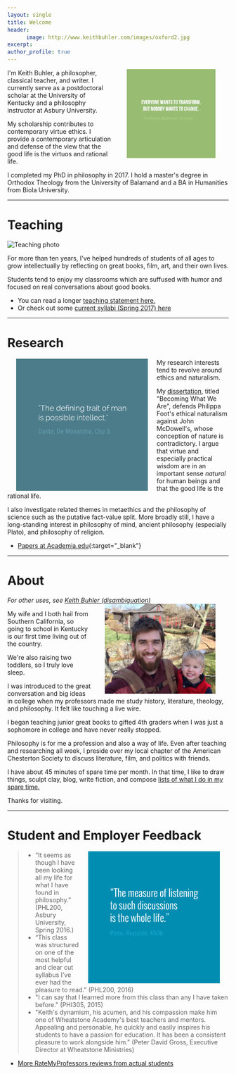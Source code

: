 ```yaml
---
layout: single
title: Welcome
header:
      image: http://www.keithbuhler.com/images/oxford2.jpg
excerpt: 
author_profile: true
---
```


<img src="/images/greene5.jpeg" alt="Transform by changing" hspace="30px" align="right" width="40%"> 

I'm Keith Buhler, a philosopher, classical teacher, and writer. I currently serve as a postdoctoral scholar at the University of Kentucky and a philosophy instructor at Asbury University. 

My scholarship contributes to contemporary virtue ethics. I provide a contemporary articulation and defense of the view that the good life is the virtuos and rational life.  

I completed my PhD in philosophy in 2017. I hold a master's degree in Orthodox Theology from the University of Balamand and a BA in Humanities from Biola University.

----

# Teaching

![Teaching photo](http://www.keithbuhler.com/images/keith-teaching2.png)

For more than ten years, I've helped hundreds of students of all ages to grow intellectually by reflecting on great books, film, art, and their own lives. 

Students tend to enjoy my classrooms which are suffused with humor and focused on real conversations about good books. 

- You can read a longer [teaching statement here.](/teaching-statement)
- Or check out some [current syllabi (Spring 2017) here](/syllabi)

----

# Research 

<img src="/images/possibleintellect.png" alt="dante-intellect" align="left" hspace="20" height="300" width="300">

My research interests tend to revolve around ethics and naturalism. 

My [dissertation](/phd), titled "Becoming What We Are", defends Philippa Foot's ethical naturalism against John McDowell's, whose conception of nature is contradictory. I argue that virtue and especially practical wisdom are in an important sense *natural* for human beings and that the good life is the rational life.

I also investigate related themes in metaethics and the philosophy of science such as the putative fact-value split. More broadly still, I have a long-standing interest in philosophy of mind, ancient philosophy (especially Plato), and philosophy of religion. 

- [Papers at Academia.edu](https://uky.academia.edu/KeithBuhler){:target="_blank"}
 

----

# About

*For other uses, see [Keith Buhler (disambiguation)](/disambiguation)*
<img src="/images/keith-josiah.jpg" alt="Keith and son" hspace="30px" align="right" width="50%"> 

My wife and I both hail from Southern California, so going to school in Kentucky is our first time living out of the country.  

We're also raising two toddlers, so I truly love sleep. 

I was introduced to the great conversation and big ideas in college when my professors made me study history, literature, theology, and philosophy. It felt like touching a live wire. 

I began teaching junior great books to gifted 4th graders when I was just a sophomore in college and have never really stopped.

Philosophy is for me a profession and also a way of life. Even after teaching and researching all week, I preside over my local chapter of the American Chesterton Society to discuss literature, film, and politics with friends.

I have about 45 minutes of spare time per month. In that time, I like to draw things, sculpt clay, blog, write fiction, and compose [lists of what I do in my spare time.](https://en.wikipedia.org/wiki/Recursion)

Thanks for visiting. 

----

# Student and Employer Feedback

<img src="/images/measurelearning.png" alt="propermeasure" align="right" hspace="20" height="300" width="300">

> * “It seems as though I have been looking all my life for what I have found in philosophy.” (PHL200, Asbury University, Spring 2016.)
> * “This class was structured on one of the most helpful and clear cut syllabus I’ve ever had the pleasure to read.” (PHL200, 2016)
> * "I can say that I learned more from this class than any I have taken before." (PHI305, 2015)
> *  "Keith's dynamism, his acumen, and his compassion make him one of Wheatstone Academy's best teachers and mentors. Appealing and personable, he quickly and easily inspires his students to have a passion for education. It has been a consistent pleasure to work alongside him."  (Peter David Gross, Executive Director at Wheatstone Ministries)

- [More RateMyProfessors reviews from actual students](http://www.ratemyprofessors.com/ShowRatings.jsp?tid=1822771)